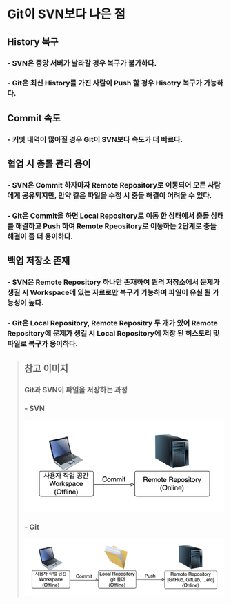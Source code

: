 # Git이 SVN보다 나은 점

## History 복구
### - SVN은 중앙 서버가 날라갈 경우 복구가 불가하다.
### - Git은 최신 History를 가진 사람이 Push 할 경우 Hisotry 복구가 가능하다.

## Commit 속도
### - 커밋 내역이 많아질 경우 Git이 SVN보다 속도가 더 빠르다.

## 협업 시 충돌 관리 용이
### - SVN은 Commit 하자마자 Remote Repository로 이동되어 모든 사람에게 공유되지만, 만약 같은 파일을 수정 시 충돌 해결이 어려울 수 있다.
### - Git은 Commit을 하면 Local Repository로 이동 한 상태에서 충돌 상태를 해결하고 Push 하여 Remote Rpeository로 이동하는 2단계로 충돌 해결이 좀 더 용이하다.  

## 백업 저장소 존재
### - SVN은 Remote Repository 하나만 존재하여 원격 저장소에서 문제가 생길 시 Workspace에 있는 자료로만 복구가 가능하여 파일이 유실 될 가능성이 높다. 
### - Git은 Local Repository, Remote Repositry 두 개가 있어 Remote Repository에 문제가 생길 시 Local Repository에 저장 된 히스토리 및 파일로 복구가 용이하다.


> ## 참고 이미지
> ### Git과 SVN이 파일을 저장하는 과정
> ### - SVN
> ![SVN-Commit-Flow](../images/SVN-Commit-Flow.png)
> ### - Git
> ![Git-Commit-Push-Flow](../images/Git-Commit-Push-Flow.png)